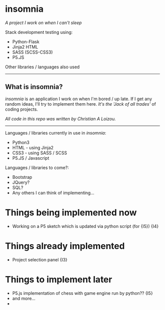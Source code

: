 # insomnia
*_A project I work on when I can't sleep_*


Stack development testing using:
* Python-Flask
* Jinja2 HTML
* SASS (SCSS-CSS3)
* P5.JS 

Other libraries / languages also used

---
## What is insomnia?
*_insomnia_* is an application I work on when I'm bored / up late. If I get any random ideas, I'll try to implement them here.
_It's the 'Jack of all trades'_ of coding projects. 

_All code in this repo was written by Christian A Loizou._

---
Languages / libraries currently in use in _*insomnia*_:
* Python3
* HTML - using Jinja2
* CSS3 - using SASS / SCSS
* P5.JS / Javascript

Languages / libraries to come?:
* Bootstrap
* JQuery?
* SQL?
* Any others I can think of implementing...


# Things being implemented now
* Working on a P5 sketch which is updated via python script (for {I5}) {I4}

# Things already implemented
* Project selection panel {I3}

# Things to implement later
* P5.js implementation of chess with game engine run by python?? {I5}
* and more...
* 